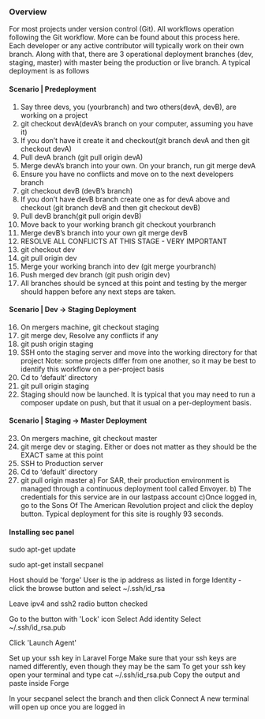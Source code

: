 ### Overview
For most projects under version control (Git). All workflows operation following the Git workflow. More can be found about this process here. Each developer or any active contributor will typically work on their own branch. Along with that, there are 3 operational deployment branches (dev, staging, master) with master being the production or live branch. A typical deployment is as follows

#### Scenario | Predeployment
1. Say three devs, you (yourbranch) and two others(devA, devB), are working on a project
2. git checkout devA(devA’s branch on your computer, assuming you have it)
3. If you don’t have it create it and checkout(git branch devA and then git checkout devA)
4. Pull devA branch (git pull origin devA)
5. Merge devA’s branch into your own. On your branch, run git merge devA 
6. Ensure you have no conflicts and move on to the next developers branch
7. git checkout devB (devB’s branch)
8. If you don’t have devB branch create one as for devA above and checkout (git branch devB and then git checkout devB)
9. Pull devB branch(git pull origin devB)
10. Move back to your working branch git checkout yourbranch
11. Merge devB’s branch into your own git merge devB
12. RESOLVE ALL CONFLICTS AT THIS STAGE - VERY IMPORTANT
13. git checkout dev
14. git pull origin dev
15. Merge your working branch into dev (git merge yourbranch)
16. Push merged dev branch (git push origin dev)
17. All branches should be synced at this point and testing by the merger should happen before any next steps are taken.

#### Scenario | Dev -> Staging Deployment
16. On mergers machine, git checkout staging
17. git merge dev, Resolve any conflicts if any
18. git push origin staging
19. SSH onto the staging server and move into the working directory for that project
    Note: some projects differ from one another, so it may be best to identify this workflow on a per-project basis
20. Cd to ‘default’ directory
21. git pull origin staging
22. Staging should now be launched. It is typical that you may need to run a composer update on push, but that it usual on a per-deployment basis. 


#### Scenario | Staging -> Master Deployment

23. On mergers machine, git checkout master
24. git merge dev or staging. Either or does not matter as they should be the EXACT same at this point
25. SSH to Production server
26. Cd to ‘default’ directory
27. git pull origin master
    a) For SAR, their production environment is managed through a continuous deployment tool called Envoyer.
    b) The credentials for this service are in our lastpass account
    c)Once logged in, go to the Sons Of The American Revolution project and click the deploy button. Typical deployment for this site is roughly 93 seconds.
    
    
#### Installing sec panel
sudo apt-get update


sudo apt-get install secpanel


Host should be 'forge'
User is the ip address as listed in forge
Identity - click the browse button and select ~/.ssh/id_rsa

Leave ipv4 and ssh2 radio button checked

Go to the button with 'Lock' icon
Select Add identity
Select ~/.ssh/id_rsa.pub

Click 'Launch Agent'

Set up your ssh key in Laravel Forge
Make sure that your ssh keys are named differently, even though they may be the sam
To get your ssh key open your terminal and type cat ~/.ssh/id_rsa.pub
Copy the output and paste inside Forge

In your secpanel select the branch and then click Connect
A new terminal will open up once you are logged in





